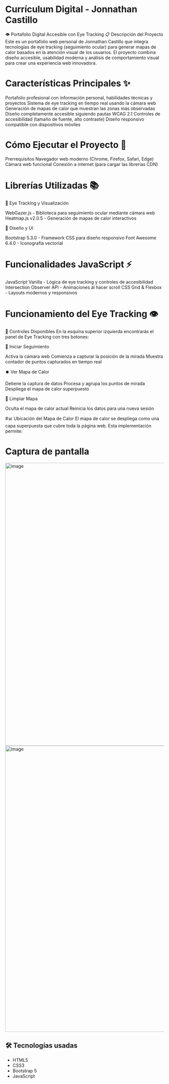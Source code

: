 # Currículum Digital - Jonnathan Castillo

👁️ Portafolio Digital Accesible con Eye Tracking
📋 Descripción del Proyecto
Este es un portafolio web personal de Jonnathan Castillo que integra tecnologías de eye tracking (seguimiento ocular) para generar mapas de calor basados en la atención visual de los usuarios. El proyecto combina diseño accesible, usabilidad moderna y análisis de comportamiento visual para crear una experiencia web innovadora.

# Características Principales ✨

Portafolio profesional con información personal, habilidades técnicas y proyectos
Sistema de eye tracking en tiempo real usando la cámara web
Generación de mapas de calor que muestran las zonas más observadas
Diseño completamente accesible siguiendo pautas WCAG 2.1
Controles de accesibilidad (tamaño de fuente, alto contraste)
Diseño responsivo compatible con dispositivos móviles 
# Cómo Ejecutar el Proyecto 🚀
Prerrequisitos
Navegador web moderno (Chrome, Firefox, Safari, Edge)
Cámara web funcional
Conexión a internet (para cargar las librerías CDN)
# Librerías Utilizadas 📚
🎯 Eye Tracking y Visualización

WebGazer.js - Biblioteca para seguimiento ocular mediante cámara web
Heatmap.js v2.0.5 - Generación de mapas de calor interactivos

🎨 Diseño y UI

Bootstrap 5.3.0 - Framework CSS para diseño responsivo
Font Awesome 6.4.0 - Iconografía vectorial

# Funcionalidades JavaScript ⚡

JavaScript Vanilla - Lógica de eye tracking y controles de accesibilidad
Intersection Observer API - Animaciones al hacer scroll
CSS Grid & Flexbox - Layouts modernos y responsivos
# Funcionamiento del Eye Tracking 👁️
🔧 Controles Disponibles
En la esquina superior izquierda encontrarás el panel de Eye Tracking con tres botones:

🚀 Iniciar Seguimiento

Activa la cámara web
Comienza a capturar la posición de la mirada
Muestra contador de puntos capturados en tiempo real

⏹️ Ver Mapa de Calor

Detiene la captura de datos
Procesa y agrupa los puntos de mirada
Despliega el mapa de calor superpuesto

🧹 Limpiar Mapa

Oculta el mapa de calor actual
Reinicia los datos para una nueva sesión

#📊 Ubicación del Mapa de Calor
El mapa de calor se despliega como una capa superpuesta que cubre toda la página web. Esta implementación permite:
# Captura de pantalla
<img width="1915" height="897" alt="image" src="https://github.com/user-attachments/assets/4b5c8903-df48-4ba3-88c7-409aa6265872" />
<img width="1916" height="907" alt="image" src="https://github.com/user-attachments/assets/0eb3739e-ce59-4718-81e4-a9d71924d8fe" />


## 🛠️ Tecnologías usadas
- HTML5
- CSS3
- Bootstrap 5
- JavaScript
